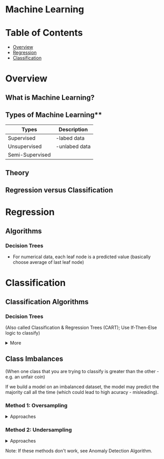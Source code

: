
# Machine Learning

# Table of Contents
* [Overview](#overview)
* [Regression](#regression)
* [Classification](#classification)

# Overview

## What is Machine Learning?


## Types of Machine Learning**
|  Types         |  Description      |
|----------------|------------------|
|Supervised      |-labed data      |
|Unsupervised    | -unlabed data   |
|Semi-Supervised |                 |
  
## Theory

## Regression versus Classification


# Regression

## Algorithms

### Decision Trees
* For numerical data, each leaf node is a predicted value (basically choose average of last leaf node)

# Classification

## Classification Algorithms

### Decision Trees
(Also called Classification & Regression Trees (CART); Use If-Then-Else logic to classify)

<details><summary>More</summary>
<p>
#### How to Optimize
* Look at every feature and decide which to split up
* Build split by split to determine best splits (find feature that gives the best separation)
* Uses greedy algorithm - with always choose feature that has the greatedt imbalance at each split 
* Minimize Error
	* Split based on [Information Entropy](https://upload.wikimedia.org/wikipedia/commons/2/22/Binary_entropy_plot.svg)

</p>
</details>

## Class Imbalances
(When one class that you are trying to classify is greater than the other - e.g. an unfair coin)

If we build a model on an imbalanced dataset, the model may predict the majority call all the time (which could lead to high acuracy - misleading). 

### Method 1: Oversampling 
<details><summary>Approaches</summary>
<p>
1. **Random** - Repeat data for minority class until it is balaned with the majority class. 
	
2. **Synthetic Minority Oversampling Technique (SMOTE)** - Similar to KNN, Create a new point in minority class that is between two nearest neighbors
	
3. **ADAptive SYNthetic oversampling (ADASYN)** - generates point where the class imbalance is the greatest; 

Note: Each approach comes at a cost (e.g. classifying more of minority class could cause more misclassification of majority class). The best solution depends on your problem and dataset.

</p>
</details>

### Method 2: Undersampling 

<details><summary>Approaches</summary>
<p>
1. **Random** - Randomly select observations in majority class so that the size of each class is equal. 
2. **Near Miss** - only sample points from the majority class necessary to distinguish between the classes
3. **NearMiss-1** select samples from the majority class for which the average distance of the N _closest_ samples of a minority class is smallest.

</p>
</details>

Note: If these methods don't work, see Anomaly Detection Algorithm. 
<!--stackedit_data:
eyJoaXN0b3J5IjpbLTEzMjA3NTA2MSwtMTk5MTc0OTY0OSwyMD
EwNzkwMDYzLDQwNDM4NTg4MiwxNzI4NTUzMzM0LC0xNTM5MTM5
OTEwLDI3ODgyMzI4MywxOTM4OTY4OTA1LDYyOTcyNTk2OSwtMT
M1OTc5Mjc4NCwtMjA2NTYyNjM1MywtMTcxODg5Nzc5NSw3MjQ2
NjczNzMsMTE1OTQzMzIxOSw2Mzk3Njk3NjcsMzMxNTU4Njk2XX
0=
-->